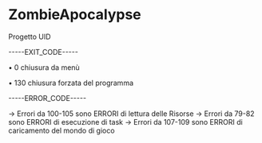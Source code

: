 # ZombieApocalypse
Progetto UID

-----EXIT_CODE----- 

• 0 chiusura da menù

• 130 chiusura forzata del programma

-----ERROR_CODE-----

-> Errori da 100-105 sono ERRORI di lettura delle Risorse
-> Errori da 79-82 sono ERRORI di esecuzione di task
-> Errori da 107-109 sono ERRORI di caricamento del mondo di gioco
